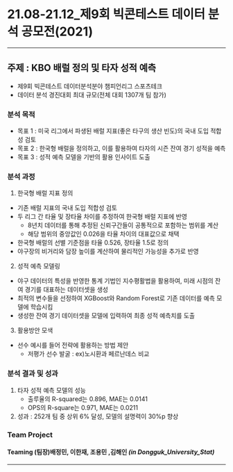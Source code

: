 # 21.08-21.12_제9회 빅콘테스트 데이터 분석 공모전(2021)
***
## 주제 : KBO 배럴 정의 및 타자 성적 예측
- 제9회 빅콘테스트 데이터분석분야 챔피언리그 스포츠테크
- 데이터 분석 경진대회 최대 규모(전체 대회 1307개 팀 참가)


### **분석 목적**

- 목표 1 : 미국 리그에서 파생된 배럴 지표(좋은 타구의 생산 빈도)의 국내 도입 적합성 검토
- 목표 2 : 한국형 배럴을 정의하고, 이를 활용하여 타자의 시즌 잔여 경기 성적을 예측
- 목표 3 : 성적 예측 모델을 기반의 활용 인사이트 도출

 
### **분석 과정**

1. 한국형 배럴 지표 정의
 - 기존 배럴 지표의 국내 도입 적합성 검토
 - 두 리그 간 타율 및 장타율 차이를 추정하여 한국형 배럴 지표에 반영
    - 8년치 데이터를 통해 추정된 신뢰구간들이 공통적으로 포함하는 범위를 계산
    - 해당 범위의 중앙값인 0.026을 타율 차이의 대표값으로 채택
 - 한국형 배럴의 선별 기준점을 타율 0.526, 장타율 1.5로 정의
 - 야구장의 비거리와 담장 높이를 계산하여 물리적인 가능성을 추가로 반영

2. 성적 예측 모델링
 - 야구 데이터의 특성을 반영한 통계 기법인 지수평활법을 활용하여, 미래 시점의 잔여 경기를 대표하는 데이터셋을 생성
 - 최적의 변수들을 선정하여 XGBoost와 Random Forest로 기존 데이터를 예측 모델에 학습시킴
 - 생성한 잔여 경기 데이터셋을 모델에 입력하여 최종 성적 예측치를 도출

3. 활용방안 모색
 - 선수 예시를 들어 전략에 활용하는 방법 제안
    - 저평가 선수 발굴 : ex)노시환과 페르난데스 비교


### **분석 결과 및 성과**

1. 타자 성적 예측 모델의 성능
   - 출루율의 R-squared는 0.896, MAE는 0.0141
   - OPS의  R-square는 0.971, MAE는 0.0211
2. 성과 : 252개 팀 중 상위 6% 달성, 모델의 설명력이 30%p 향상


### Team Project
#### Teaming   (팀장)배정민, 이한재, 조용민 ,김해인 ***(in Dongguk_University_Stat)***
***
